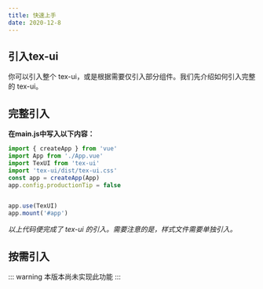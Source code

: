 ```yaml
---
title: 快速上手
date: 2020-12-8
---
```



## 引入tex-ui
你可以引入整个 tex-ui，或是根据需要仅引入部分组件。我们先介绍如何引入完整的 tex-ui。

## 完整引入

**在main.js中写入以下内容：**

```javascript
import { createApp } from 'vue'
import App from './App.vue'
import TexUI from 'tex-ui'
import 'tex-ui/dist/tex-ui.css'
const app = createApp(App)
app.config.productionTip = false


app.use(TexUI)
app.mount('#app')

```

*以上代码便完成了 tex-ui 的引入。需要注意的是，样式文件需要单独引入。*

## 按需引入

::: warning
本版本尚未实现此功能
:::
